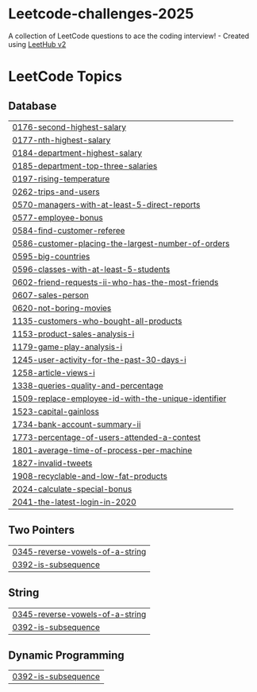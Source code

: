 # Leetcode-challenges-2025
A collection of LeetCode questions to ace the coding interview! - Created using [LeetHub v2](https://github.com/arunbhardwaj/LeetHub-2.0)

<!---LeetCode Topics Start-->
# LeetCode Topics
## Database
|  |
| ------- |
| [0176-second-highest-salary](https://github.com/Henos78/Leetcode-challenges-2025/tree/master/0176-second-highest-salary) |
| [0177-nth-highest-salary](https://github.com/Henos78/Leetcode-challenges-2025/tree/master/0177-nth-highest-salary) |
| [0184-department-highest-salary](https://github.com/Henos78/Leetcode-challenges-2025/tree/master/0184-department-highest-salary) |
| [0185-department-top-three-salaries](https://github.com/Henos78/Leetcode-challenges-2025/tree/master/0185-department-top-three-salaries) |
| [0197-rising-temperature](https://github.com/Henos78/Leetcode-challenges-2025/tree/master/0197-rising-temperature) |
| [0262-trips-and-users](https://github.com/Henos78/Leetcode-challenges-2025/tree/master/0262-trips-and-users) |
| [0570-managers-with-at-least-5-direct-reports](https://github.com/Henos78/Leetcode-challenges-2025/tree/master/0570-managers-with-at-least-5-direct-reports) |
| [0577-employee-bonus](https://github.com/Henos78/Leetcode-challenges-2025/tree/master/0577-employee-bonus) |
| [0584-find-customer-referee](https://github.com/Henos78/Leetcode-challenges-2025/tree/master/0584-find-customer-referee) |
| [0586-customer-placing-the-largest-number-of-orders](https://github.com/Henos78/Leetcode-challenges-2025/tree/master/0586-customer-placing-the-largest-number-of-orders) |
| [0595-big-countries](https://github.com/Henos78/Leetcode-challenges-2025/tree/master/0595-big-countries) |
| [0596-classes-with-at-least-5-students](https://github.com/Henos78/Leetcode-challenges-2025/tree/master/0596-classes-with-at-least-5-students) |
| [0602-friend-requests-ii-who-has-the-most-friends](https://github.com/Henos78/Leetcode-challenges-2025/tree/master/0602-friend-requests-ii-who-has-the-most-friends) |
| [0607-sales-person](https://github.com/Henos78/Leetcode-challenges-2025/tree/master/0607-sales-person) |
| [0620-not-boring-movies](https://github.com/Henos78/Leetcode-challenges-2025/tree/master/0620-not-boring-movies) |
| [1135-customers-who-bought-all-products](https://github.com/Henos78/Leetcode-challenges-2025/tree/master/1135-customers-who-bought-all-products) |
| [1153-product-sales-analysis-i](https://github.com/Henos78/Leetcode-challenges-2025/tree/master/1153-product-sales-analysis-i) |
| [1179-game-play-analysis-i](https://github.com/Henos78/Leetcode-challenges-2025/tree/master/1179-game-play-analysis-i) |
| [1245-user-activity-for-the-past-30-days-i](https://github.com/Henos78/Leetcode-challenges-2025/tree/master/1245-user-activity-for-the-past-30-days-i) |
| [1258-article-views-i](https://github.com/Henos78/Leetcode-challenges-2025/tree/master/1258-article-views-i) |
| [1338-queries-quality-and-percentage](https://github.com/Henos78/Leetcode-challenges-2025/tree/master/1338-queries-quality-and-percentage) |
| [1509-replace-employee-id-with-the-unique-identifier](https://github.com/Henos78/Leetcode-challenges-2025/tree/master/1509-replace-employee-id-with-the-unique-identifier) |
| [1523-capital-gainloss](https://github.com/Henos78/Leetcode-challenges-2025/tree/master/1523-capital-gainloss) |
| [1734-bank-account-summary-ii](https://github.com/Henos78/Leetcode-challenges-2025/tree/master/1734-bank-account-summary-ii) |
| [1773-percentage-of-users-attended-a-contest](https://github.com/Henos78/Leetcode-challenges-2025/tree/master/1773-percentage-of-users-attended-a-contest) |
| [1801-average-time-of-process-per-machine](https://github.com/Henos78/Leetcode-challenges-2025/tree/master/1801-average-time-of-process-per-machine) |
| [1827-invalid-tweets](https://github.com/Henos78/Leetcode-challenges-2025/tree/master/1827-invalid-tweets) |
| [1908-recyclable-and-low-fat-products](https://github.com/Henos78/Leetcode-challenges-2025/tree/master/1908-recyclable-and-low-fat-products) |
| [2024-calculate-special-bonus](https://github.com/Henos78/Leetcode-challenges-2025/tree/master/2024-calculate-special-bonus) |
| [2041-the-latest-login-in-2020](https://github.com/Henos78/Leetcode-challenges-2025/tree/master/2041-the-latest-login-in-2020) |
## Two Pointers
|  |
| ------- |
| [0345-reverse-vowels-of-a-string](https://github.com/Henos78/Leetcode-challenges-2025/tree/master/0345-reverse-vowels-of-a-string) |
| [0392-is-subsequence](https://github.com/Henos78/Leetcode-challenges-2025/tree/master/0392-is-subsequence) |
## String
|  |
| ------- |
| [0345-reverse-vowels-of-a-string](https://github.com/Henos78/Leetcode-challenges-2025/tree/master/0345-reverse-vowels-of-a-string) |
| [0392-is-subsequence](https://github.com/Henos78/Leetcode-challenges-2025/tree/master/0392-is-subsequence) |
## Dynamic Programming
|  |
| ------- |
| [0392-is-subsequence](https://github.com/Henos78/Leetcode-challenges-2025/tree/master/0392-is-subsequence) |
<!---LeetCode Topics End-->